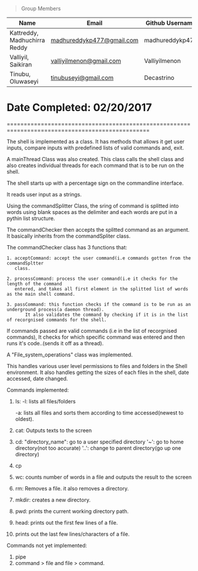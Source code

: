 
>Group Members
>
| Name    | Email   | Github Username |
|----------|---------|-----------------|
| Kattreddy, Madhuchirra Reddy  | madhureddykp477@gmail.com | madhureddykp477  |
|  Valliyil, Saikiran  | valliyilmenon@gmail.com| Valliyilmenon  |
| Tinubu, Oluwaseyi | tinubuseyi@gmail.com | Decastrino|


Date Completed: 02/20/2017
===============================================================================================



================================================================================================


The shell is implemented as a class. It has methods that allows it get user inputs, compare inputs with predefined lists of valid commands and, exit.

A mainThread Class was also created. This class calls the shell class and also creates individual threads for each command that is to be run on the shell. 


The shell starts up with a percentage sign on the commandline interface.

It reads user input as a strings.

Using the commandSplitter Class, the sring of command is splitted into words using blank
spaces as the delimiter and each words are put in a pythin list structure.

The commandChecker then accepts the splitted command as an argument. It basically inherits from the commandSpliter class.

The commandChecker class has 3 functions that:

	1. acceptCommand: accept the user command(i.e commands gotten from the commandSpltter
	   class.
	   
	2. processCommand: process the user command(i.e it checks for the length of the command
	   entered, and takes all first element in the splitted list of words as the main shell command.
	   
	3. passCommand: this function checks if the command is to be run as an underground process(a daemon thread).
           It also validates the command by checking if it is in the list of recorgnised commands for the shell.
	 
If commands passed are valid commands (i.e in the list of recorgnised commands), It checks for which specific command was entered and then runs it's code..(sends it off as a thread).

A "File_system_operations" class was implemented.

This handles various user level permissions to files and folders in the Shell environment.
It also handles getting the sizes of each files in the shell, date accessed, date changed.



Commands implemented:

1.  ls:
	-l: lists all files/folders 
	
	-a: lists all files and sorts them according to time accessed(newest to oldest).
	
2. cat: Outputs texts to the screen

3. cd: 
	"directory_name": go to a user specified directory
	'~': go to home directory(not too accurate)
	'..': change to parent directory(go up one directory)
4. cp 

5. wc:  counts number of words in a file and outputs the result to the screen

6. rm:  Removes a file. it also removes a directory. 

7. mkdir: creates a new directory.

8. pwd: prints the current working directory path.

9. head: prints out the first few lines of a file.

10. prints out the last few lines/characters of a file.



Commands not yet implemented:

1. pipe
2. command > file and file > command.
